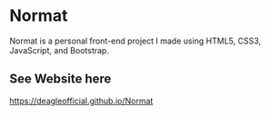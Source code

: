 # Normat
Normat is a personal front-end project I made using HTML5, CSS3, JavaScript, and Bootstrap.

## See Website here
https://deagleofficial.github.io/Normat
